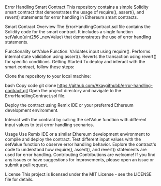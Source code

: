 Error Handling Smart Contract
This repository contains a simple Solidity smart contract that demonstrates the usage of require(), assert(), and revert() statements for error handling in Ethereum smart contracts.

Smart Contract Overview
The ErrorHandlingContract.sol file contains the Solidity code for the smart contract. It includes a single function setValue(uint256 _newValue) that demonstrates the use of error handling statements.

Functionality
setValue Function:
Validates input using require().
Performs internal state validation using assert().
Reverts the transaction using revert() for specific conditions.
Getting Started
To deploy and interact with the smart contract, follow these steps:

Clone the repository to your local machine:

bash
Copy code
git clone https://github.com/Akaygithubb/error-handling-contract.git
Open the project directory and navigate to the ErrorHandlingContract.sol file.

Deploy the contract using Remix IDE or your preferred Ethereum development environment.

Interact with the contract by calling the setValue function with different input values to test error handling scenarios.

Usage
Use Remix IDE or a similar Ethereum development environment to compile and deploy the contract.
Test different input values with the setValue function to observe error handling behavior.
Explore the contract's code to understand how require(), assert(), and revert() statements are used for error handling.
Contributing
Contributions are welcome! If you find any issues or have suggestions for improvements, please open an issue or submit a pull request.

License
This project is licensed under the MIT License - see the LICENSE file for details.


